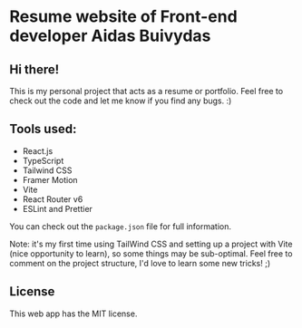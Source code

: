 # Resume website of Front-end developer Aidas Buivydas

## Hi there!

This is my personal project that acts as a resume or portfolio. Feel free to check out the code and let me know if you find any bugs. :)

## Tools used:

- React.js
- TypeScript
- Tailwind CSS
- Framer Motion
- Vite
- React Router v6
- ESLint and Prettier

You can check out the `package.json` file for full information.

Note: it's my first time using TailWind CSS and setting up a project with Vite (nice opportunity to learn), so some things may be sub-optimal. Feel free to comment on the project structure, I'd love to learn some new tricks! ;)

## License

This web app has the MIT license.
